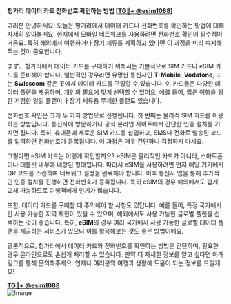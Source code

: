 **헝가리 데이터 카드 전화번호 확인하는 방법 [[TG💪+ @esim1088](https://t.me/s/esim1088)]**

여러분 안녕하세요! 오늘은 헝가리에서 데이터 카드나 전화번호를 확인하는 방법에 대해 자세히 알아볼게요. 현지에서 모바일 네트워크를 사용하려면 전화번호 확인이 필수적이거든요. 특히 해외에서 여행하거나 장기 체류를 계획하고 있다면 이 과정을 미리 숙지해두는 것이 중요합니다.

まず、헝가리에서 데이터 카드를 구매하기 위해서는 기본적으로 SIM 카드나 eSIM 카드를 준비해야 합니다. 일반적인 경우라면 유명한 통신사인 **T-Mobile**, **Vodafone**, 또는 **Swisscom** 같은 곳에서 데이터 카드를 구입할 수 있습니다. 이 카드들은 다양한 데이터 플랜을 제공하며, 개인의 필요에 맞게 선택할 수 있어요. 예를 들어, 짧은 여행을 위한 저렴한 일일 플랜이나 장기 체류용 무제한 플랜도 있습니다.

전화번호 확인은 크게 두 가지 방법으로 진행됩니다. 첫 번째는 물리적 SIM 카드를 이용하는 방법입니다. 통신사에 방문하거나 공식 온라인 사이트에서 간단한 인증 절차를 거치면 됩니다. 특히, 휴대폰에 새로운 SIM 카드를 삽입하고, SMS나 전화로 발송된 코드를 입력하면 전화번호가 등록됩니다. 이 과정은 매우 간단하니 걱정하지 마세요.

그렇다면 eSIM 카드는 어떻게 확인할까요? eSIM은 물리적인 카드가 아니라, 스마트폰이나 태블릿 내부에 내장된 형태입니다. 따라서 eSIM을 사용하려면 먼저 해당 기기에서 QR 코드를 스캔하여 네트워크 설정을 완료해야 합니다. 이후 통신사 앱을 통해 추가적인 인증 절차를 진행하면 전화번호가 등록됩니다. 특히 eSIM의 경우 해외에서도 쉽게 교체 가능하므로 여행객에게 인기가 많습니다.

또한, 데이터 카드를 구매할 때 주의해야 할 사항도 있답니다. 예를 들어, 특정 국가에서만 사용 가능한 지역 제한이 있을 수 있으며, 해외에서도 사용 가능한 글로벌 플랜을 선택하는 것이 좋습니다. 특히, **eSIM**의 경우 여러 국가에서 사용 가능한 글로벌 데이터 플랜을 제공하는 서비스가 있으니 이를 활용해보는 것도 좋은 방법이에요.

결론적으로, 헝가리에서 데이터 카드와 전화번호를 확인하는 방법은 간단하며, 필요한 경우 온라인으로도 손쉽게 처리할 수 있습니다. 만약 더 자세한 정보를 알고 싶다면 아래 링크를 통해 문의해주세요. 언제나 여러분의 여행과 생활에 도움이 되는 정보를 드릴게요!

**[TG💪+ @esim1088](https://t.me/s/esim1088)**  
![Image](https://i.postimg.cc/Y0z9fWf4/image.png)